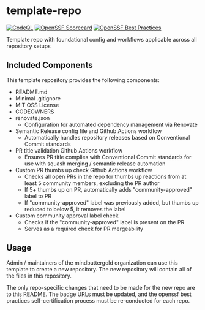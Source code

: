 # template-repo

[![CodeQL](https://github.com/mindbuttergold/template-repo/actions/workflows/github-code-scanning/codeql/badge.svg)](https://github.com/mindbuttergold/template-repo/actions/workflows/github-code-scanning/codeql) [![OpenSSF Scorecard](https://api.scorecard.dev/projects/github.com/mindbuttergold/template-repo/badge)](https://scorecard.dev/viewer/?uri=github.com/mindbuttergold/template-repo) [![OpenSSF Best Practices](https://www.bestpractices.dev/projects/10740/badge)](https://www.bestpractices.dev/projects/10740)

Template repo with foundational config and workflows applicable across all repository setups

## Included Components

This template repository provides the following components:
- README.md
- Minimal .gitignore
- MIT OSS License
- CODEOWNERS
- renovate.json
  - Configuration for automated dependency management via Renovate
- Semantic Release config file and Github Actions workflow
  - Automatically handles repository releases based on Conventional Commit standards
- PR title validation Github Actions workflow
  - Ensures PR title complies with Conventional Commit standards for use with squash merging / semantic release automation
- Custom PR thumbs up check Github Actions workflow
  - Checks all open PRs in the repo for thumbs up reactions from at least 5 community members, excluding the PR author
  - If 5+ thumbs up on PR, automatically adds "community-approved" label to PR
  - If "community-approved" label was previously added, but thumbs up reduced to below 5, it removes the label
- Custom community approval label check
  - Checks if the "community-approved" label is present on the PR
  - Serves as a required check for PR mergeability

## Usage

Admin / maintainers of the mindbuttergold organization can use this template to create a new repository. The new repository will contain all of the files in this repository.

The only repo-specific changes that need to be made for the new repo are to this README. The badge URLs must be updated, and the openssf best practices self-certification process must be re-conducted for each repo.
